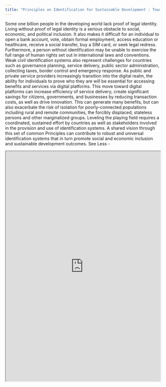 ```yaml
---
title: "Principles on Identification for Sustainable Development : Toward the Digital Age (English)'"
---
```


Some one billion people in the developing world lack proof of legal identity. Living without proof of legal identity is a serious obstacle to social, economic, and political inclusion. It also makes it difficult for an individual to open a bank account, vote, obtain formal employment, access education or healthcare, receive a social transfer, buy a SIM card, or seek legal redress. Furthermore, a person without identification may be unable to exercise the full range of human rights set out in international laws and conventions. Weak civil identification systems also represent challenges for countries such as governance planning, service delivery, public sector administration, collecting taxes, border control and emergency response. As public and private service providers increasingly transition into the digital realm, the ability for individuals to prove who they are will be essential for accessing benefits and services via digital platforms. This move toward digital platforms can increase efficiency of service delivery, create significant savings for citizens, governments, and businesses by reducing transaction costs, as well as drive innovation. This can generate many benefits, but can also exacerbate the risk of isolation for poorly-connected populations including rural and remote communities, the forcibly displaced, stateless persons and other marginalized groups. Leveling the playing field requires a coordinated, sustained effort by countries as well as stakeholders involved in the provision and use of identification systems. A shared vision through this set of common Principles can contribute to robust and universal identification systems that in turn promote social and economic inclusion and sustainable development outcomes.  See Less -

<iframe height="750" width="100%" src="https://ewelton.github.io/ktest/wiki.html#Principles%20on%20Identification%20for%20Sustainable%20Development%20:%20Toward%20the%20Digital%20Age%20(English)'"></iframe>
